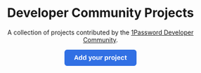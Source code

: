 <div align="center">
  <h1>Developer Community Projects</h1>
  <p>A collection of projects contributed by the <a href="https://developer.1password.com/community" target="_blank">1Password Developer Community</a>.</p>
  <a href="./CONTRIBUTING.md">
    <img alt="Add your project" src=".github/submit-button.png" height="37"/>
  </a>
</div>
